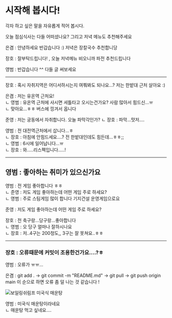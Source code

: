 # 시작해 봅시다!
각자 하고 싶은 말을 자유롭게 적어 봅시다.

오늘 점심식사는 다들 어떠셨나요? 그리고 저녁 메뉴도 추천해주세요

은겸 : 안녕하세요 반갑습니다 :) 저녁은 장칼국수 추천합니당

장호 : 잘부탁드립니다! , 오늘 저녁메뉴 비오니까 파전 추천드립니다

영범 : 반갑습니다 ^^ 다들 글 써보세요

---
장호 : 혹시 자취지역은 어디서하시는지 여쭤봐도 되나요...? 
       저는 한밭대 근처 살아요 :)

은겸 : 저는 유온역 근처요!
        <br>ㄴ 영범 : 유온역 근처에 사시면 셔틀타고 오시는건가요? 사람 많아서 힘드신...ㅠ
        <br>ㄴ 맞아요...ㅎㅎ 버스에 낑겨서 옵니다

준영 : 저는 궁동에서 자취합니다. 오늘 파막각인가?
        ㄴ 장호 : 파막...맛저....

영범 : 전 대전역근처에서 삽니다...ㅎ
        <br>ㄴ 장호 : 아침에 안힘드세요....? 전 한밭대인데도 힘든데...ㅎㅎ;;
                <br> ㄴ 영범 : 6시에 일어납니다...ㅠ
                <br> ㄴ 장호 : 와.....리스펙입니다.....!

---
## 영범 : 좋아하는 취미가 있으신가요
영범 : 전 게임 좋아합니다 ㅎㅎ
<br> ㄴ 준영 : 저도 게임 좋아하는데 어떤 게임 주로 하세요?
<br> ㄴ 영범 : 주로 스팀게임 많이 합니다 기지건설 운영게임으로요


준영 : 저도 게임 좋아하는데 어떤 게임 주로 하세요?


장호 : 전 축구랑...당구랑...좋아합니다
        <br> ㄴ 영범 : 오 당구 얼마나 잘하시나요
        <br> ㄴ 장호 : 저..4구는 200정도,, 3구는 잘 못쳐요..ㅎㅎ 

---
### 장호 : 오류때문에 커밋이 조용한건가요....?ㅎ

영범 : 오류가 ㅠㅠ...

은겸 : git add . -> git commit -m "README.md" -> git pull -> git push origin main 이 순으로 하면 오류 좀 덜 나는 것 같습니다 !

![보일링쉬림프 미국식 매운탕](https://naverpa-phinf.pstatic.net/MjAyMjExMzBfMjU5/MDAxNjY5ODAwODk2OTY3._UZCA3eSCURy7aiThgKdjQFE8JJD624CC2w22w-tGjQg.sDPD-CiQ1lZT4TkgGeT7xdxswNZmtqmWWypqH0oRDgsg.JPEG/84561651_16698008969573291072031956060306.jpg)

영범 : 미국식 매운탕이라네요
    <br>ㄴ 매운탕 먹고 싶네요....